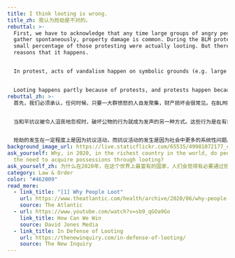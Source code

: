 ```yaml
---
title: I think looting is wrong.
title_zh: 我认为抢劫是不对的。
rebuttal: >-
  First, we have to acknowledge that any time large groups of angry people
  gather spontaneously, property damage is common. During the BLM protests, a
  small percentage of those protesting were actually looting. But there are many
  reasons that it happens.


  In protest, acts of vandalism happen on symbolic grounds (e.g. large corporations like Target, police stations, statues). In the U.S., these acts in these locations represent a desire for a redistribution of property—it’s a form of empowerment. It has been a way to make one’s voice heard when peaceful protests go frustratingly unheard. And indeed, some looters aren’t affiliated with the protests at all, and are taking advantage of the situation. Others are acting in response to media attention.


  Looting happens partly because of protests, and protests happen because of more systemic issues in society. To stop people from looting, we have to examine the root causes and create systemic change. In *The Atlantic*, one political science professor sums it up: “the best way to prevent looting is to provide individuals with a living wage, provide for their basic needs, treat them with human dignity, and facilitate a life that is about thriving.”\[1] Kimberly Jones also explains this impassionately in [How Can We Win.](https://www.youtube.com/watch?v=sb9_qGOa9Go)
rebuttal_zh: >-
  首先，我们必须承认，任何时候，只要一大群愤怒的人自发聚集，财产损坏会很常见。在BLM抗议期间，一小部分抗议者实际上是在抢劫。但它的发生有很多原因。


  当和平抗议被令人沮丧地忽视时，破坏公物的行为就成为发声的另一种方式。这些行为是在有象征性意味的地点上发生的(例如，针对像Target的大公司、警察局、雕像等)。在美国，这些地点的破坏行为植根于财富不平等，代表了人们一种重新分配财富的愿望。


  抢劫的发生在一定程度上是因为抗议活动，而抗议活动的发生是因为社会中更多的系统性问题。这是一种在政治和经济上感到无能为力的反应。为了阻止人们抢掠，我们必须查找根本原因，并创造系统性的变化。在《大西洋月刊》上，一位政治学教授总结道：“防止抢劫的最好方法是为个人提供基本生活工资，满足他们的基本需求，以人应有的尊严对待他们，促成一条有通向富足的生活途径。”\[1] 金伯利·琼斯(Kimberly Jones)在[《我们如何才能获胜》](https://www.youtube.com/watch?v=sb9_qGOa9Go)一书中满怀激情地解释了这一点。
background_image_url: https://live.staticflickr.com/65535/49981072177_c574f9c830_b.jpg
ask_yourself: Why, in 2020, in the richest country in the world, do people feel
  the need to acquire possessions through looting?
ask_yourself_zh: 为什么在2020年，在这个世界上最富有的国家，人们会觉得有必要通过抢劫来获取财产？
category: Law & Order
color: "#462009"
read_more:
  - link_title: "[1] Why People Loot"
    url: https://www.theatlantic.com/health/archive/2020/06/why-people-loot/612577/
    source: The Atlantic
  - url: https://www.youtube.com/watch?v=sb9_qGOa9Go
    link_title: How Can We Win
    source: David Jones Media
  - link_title: In Defense of Looting
    url: https://thenewinquiry.com/in-defense-of-looting/
    source: The New Inquiry
---
```

